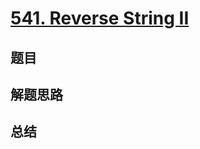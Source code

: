 # [541. Reverse String II](https://leetcode.com/problems/reverse-string-ii/)

## 题目


## 解题思路


## 总结


